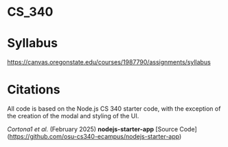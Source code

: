 # CS_340

# Syllabus
https://canvas.oregonstate.edu/courses/1987790/assignments/syllabus

# Citations
All code is based on the Node.js CS 340 starter code, with the exception of the creation of the modal and styling of the UI.

*Cortona1 et al.* (February 2025) **nodejs-starter-app** [Source Code] (https://github.com/osu-cs340-ecampus/nodejs-starter-app)
